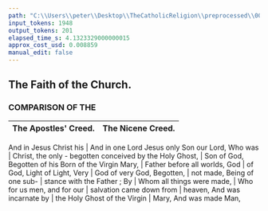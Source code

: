 ```yaml
---
path: "C:\\Users\\peter\\Desktop\\TheCatholicReligion\\preprocessed\\00161.jpg"
input_tokens: 1948
output_tokens: 201
elapsed_time_s: 4.1323329000000015
approx_cost_usd: 0.008859
manual_edit: false
---
```

## The Faith of the Church.

### COMPARISON OF THE

The Apostles' Creed. | The Nicene Creed.
--- | ---

And in Jesus Christ his | And in one Lord Jesus
only Son our Lord, Who was | Christ, the only - begotten
conceived by the Holy Ghost, | Son of God, Begotten of his
Born of the Virgin Mary, | Father before all worlds, God
 | of God, Light of Light, Very
 | God of very God, Begotten,
 | not made, Being of one sub-
 | stance with the Father ; By
 | Whom all things were made,
 | Who for us men, and for our
 | salvation came down from
 | heaven, And was incarnate by
 | the Holy Ghost of the Virgin
 | Mary, And was made Man,